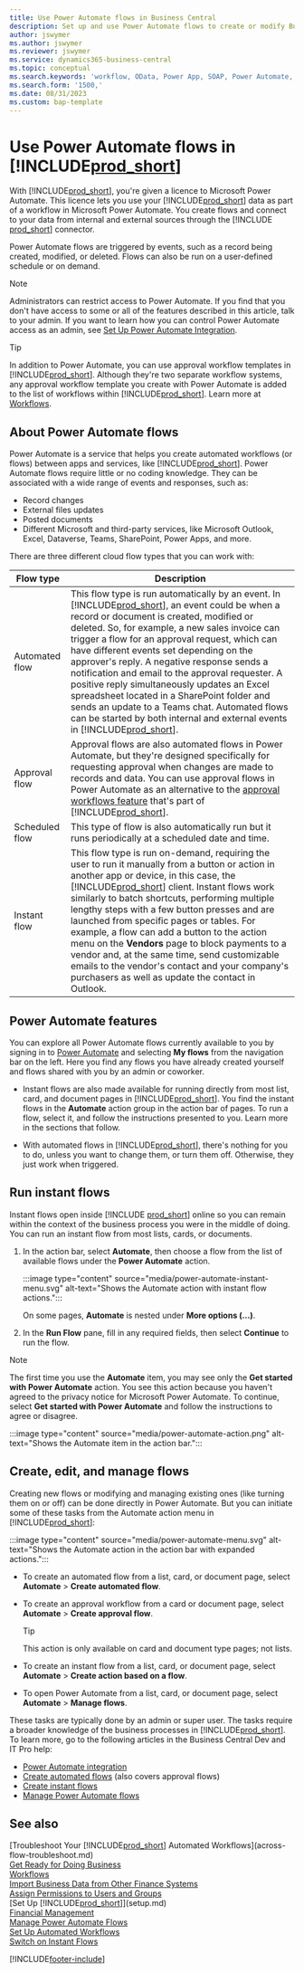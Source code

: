 ```yaml
---
title: Use Power Automate flows in Business Central
description: Set up and use Power Automate flows to create or modify Business Central data.
author: jswymer
ms.author: jswymer
ms.reviewer: jswymer
ms.service: dynamics365-business-central
ms.topic: conceptual
ms.search.keywords: 'workflow, OData, Power App, SOAP, Power Automate,'
ms.search.form: '1500,'
ms.date: 08/31/2023
ms.custom: bap-template
---
```


<!-- Line 41 says there are three cloud flow types, but the table lists four. Should line 41 change? -->


# Use Power Automate flows in [!INCLUDE[prod_short](includes/prod_short.md)]

With [!INCLUDE[prod_short](includes/prod_short.md)], you're given a licence to Microsoft Power Automate. This licence lets you use your [!INCLUDE[prod_short](includes/prod_short.md)] data as part of a workflow in Microsoft Power Automate. You create flows and connect to your data from internal and external sources through the [!INCLUDE [prod_short](includes/prod_short.md)] connector.

Power Automate flows are triggered by events, such as a record being created, modified, or deleted. Flows can also be run on a user-defined schedule or on demand.

> [!NOTE]
> Administrators can restrict access to Power Automate. If you find that you don't have access to some or all of the features described in this article, talk to your admin. If you want to learn how you can control Power Automate access as an admin, see [Set Up Power Automate Integration](/dynamics365/business-central/dev-itpro/powerplatform/power-automate-setup).

<!-- You must have a valid account with both [!INCLUDE[prod_short](includes/prod_short.md)] and Power Automate. --> 

> [!TIP]
> In addition to Power Automate, you can use approval workflow templates in [!INCLUDE[prod_short](includes/prod_short.md)]. Although they're two separate workflow systems, any approval workflow template you create with Power Automate is added to the list of workflows within [!INCLUDE[prod_short](includes/prod_short.md)]. Learn more at [Workflows](across-workflow.md).

## About Power Automate flows

Power Automate is a service that helps you create automated workflows (or flows) between apps and services, like [!INCLUDE[prod_short](includes/prod_short.md)]. Power Automate flows require little or no coding knowledge. They can be associated with a wide range of events and responses, such as:

- Record changes
- External files updates
- Posted documents
- Different Microsoft and third-party services, like Microsoft Outlook, Excel, Dataverse, Teams, SharePoint, Power Apps, and more.

There are three different cloud flow types that you can work with:

|Flow type|Description|
|---------|-----------|
|Automated flow|This flow type is run automatically by an event. In [!INCLUDE[prod_short](includes/prod_short.md)], an event could be when a record or document is created, modified or deleted. So, for example, a new sales invoice can trigger a flow for an approval request, which can have different events set depending on the approver's reply. A negative response sends a notification and email to the approval requester. A positive reply simultaneously updates an Excel spreadsheet located in a SharePoint folder and sends an update to a Teams chat. Automated flows can be started by both internal and external events in [!INCLUDE[prod_short](includes/prod_short.md)].|
|Approval flow|Approval flows are also automated flows in Power Automate, but they're designed specifically for requesting approval when changes are made to records and data. You can use approval flows in Power Automate as an alternative to the [approval workflows feature](across-use-workflows.md) that's part of [!INCLUDE[prod_short](includes/prod_short.md)]. |
|Scheduled flow|This type of flow is also automatically run but it runs periodically at a scheduled date and time. |
|Instant flow|This flow type is run on-demand, requiring the user to run it manually from a button or action in another app or device, in this case, the [!INCLUDE[prod_short](includes/prod_short.md)] client. Instant flows work similarly to batch shortcuts, performing multiple lengthy steps with a few button presses and are launched from specific pages or tables. For example, a flow can add a button to the action menu on the **Vendors** page to block payments to a vendor and, at the same time, send customizable emails to the vendor's contact and your company's purchasers as well as update the contact in Outlook. |

## Power Automate features

You can explore all Power Automate flows currently available to you by signing in to [Power Automate](https://powerautomate.com) and selecting **My flows** from the navigation bar on the left. Here you find any flows you have already created yourself and flows shared with you by an admin or coworker.

- Instant flows are also made available for running directly from most list, card, and document pages in [!INCLUDE[prod_short](includes/prod_short.md)]. You find the instant flows in the **Automate** action group in the action bar of pages. To run a flow, select it, and follow the instructions presented to you. Learn more in the sections that follow.

- With automated flows in [!INCLUDE[prod_short](includes/prod_short.md)], there's nothing for you to do, unless you want to change them, or turn them off. Otherwise, they just work when triggered. 
<!--

## Automated flows

With Power Automate, you can create business flows directly in-house and rely on citizen developers. Automated workflows can be started by both internal and external events in [!INCLUDE[prod_short](includes/prod_short.md)], and also be set to run periodically. Learn more and get instructions on how to create flows in the [Set Up Automated Workflows](/dynamics365/business-central/dev-itpro/powerplatform/automate-workflows) article in the administration content.

-->

## Run instant flows

Instant flows open inside [!INCLUDE [prod_short](includes/prod_short.md)] online so you can remain within the context of the business process you were in the middle of doing. You can run an instant flow from most lists, cards, or documents.

1. In the action bar, select **Automate**, then choose a flow from the list of available flows under the **Power Automate** action.

    :::image type="content" source="media/power-automate-instant-menu.svg" alt-text="Shows the Automate action with instant flow actions.":::

    On some pages, **Automate** is nested under **More options (...)**. 
2. In the **Run Flow** pane, fill in any required fields, then select **Continue** to run the flow.

> [!NOTE]
> The first time you use the **Automate** item, you may see only the **Get started with Power Automate** action. You see this action because you haven't agreed to the privacy notice for Microsoft Power Automate. To continue, select **Get started with Power Automate** and follow the instructions to agree or disagree.  
>
> :::image type="content" source="media/power-automate-action.png" alt-text="Shows the Automate item in the action bar.":::

<!--

[!INCLUDE [prod_short](includes/prod_short.md)] can run a Power Automate flow from most list, card, and document pages. Once the admin has connected [!INCLUDE [prod_short](includes/prod_short.md)] with Power Automate, you'll see any flows your organization has added when you choose the **Automate** action on the relevant pages. Instant flows are run without leaving [!INCLUDE [prod_short](includes/prod_short.md)]. Learn more in the [Set Up Automated Workflows](/dynamics365/business-central/dev-itpro/powerplatform/automate-workflows) article in the administration content.

These instant flows open on a page inside [!INCLUDE [prod_short](includes/prod_short.md)] online so you can remain within the context of the business process you were in the middle of. Choose the **Automate** action—on some pages nested under the **More Options** menu—choose the **Power Automate** menu item, then choose the relevant link to trigger the workflow. The connection to Power Automate is already set up for you.

Most flows require you to fill in a field or two before you choose the **Run flow** action.

> [!TIP]
> If you don't see an **Automate** action, then your [!INCLUDE [prod_short](includes/prod_short.md)] probably hasn't yet been set up to use Power Automate. Learn more from your admin.-->

## Create, edit, and manage flows

Creating new flows or modifying and managing existing ones (like turning them on or off) can be done directly in Power Automate. But you can initiate some of these tasks from the Automate action menu in  [!INCLUDE[prod_short](includes/prod_short.md)]:

:::image type="content" source="media/power-automate-menu.svg" alt-text="Shows the Automate action in the action bar with expanded actions.":::

- To create an automated flow from a list, card, or document page, select **Automate** > **Create automated flow**.
- To create an approval workflow from a card or document page, select **Automate** > **Create approval flow**.

  > [!TIP]
  > This action is only available on card and document type pages; not lists.
- To create an instant flow from a list, card, or document page, select **Automate** > **Create action based on a flow**.
- To open Power Automate from a list, card, or document page, select **Automate** > **Manage flows**.
<!--- To create new flows or manage existing flows from inside [!INCLUDE[prod_short](includes/prod_short.md)], got to the **Manage Power Automate Flows** page.-->

These tasks are typically done by an admin or super user. The tasks require a broader knowledge of the business processes in [!INCLUDE[prod_short](includes/prod_short.md)]. To learn more, go to the following articles in the Business Central Dev and IT Pro help:

- [Power Automate integration](/dynamics365/business-central/dev-itpro/powerplatform/power-automate-overview)
- [Create automated flows](/dynamics365/business-central/dev-itpro/powerplatform/instant-flows) (also covers approval flows)
- [Create instant flows](/dynamics365/business-central/dev-itpro/powerplatform/instant-flows)
- [Manage Power Automate flows](/dynamics365/business-central/dev-itpro/powerplatform/manage-power-automate-flows)
<!-- 

## Add more automated flows and instant flows

You can create flows through the [powerautomate.microsoft.com](https://powerautomate.microsoft.com) website. However, if your admin has switched on the capability to run Power Automate flows from inside [!INCLUDE [prod_short](includes/prod_short.md)] online, you can start the process of building a flow from the **Automate** action on the relevant pages, which can be found under the **More Options** menu depending on the page. Then choose the **Power Automate** menu item, and then choose the **Create a flow** action. Power Automate then opens in a new browser tab, and you're signed in automatically.

You can find sample templates to adapt to your company and all available trigger events, using both [!INCLUDE [prod_short](includes/prod_short.md)] and external tools, by choosing the **Connectors** menu on the Power Automate website. Learn more about available templates and triggers in the [Set Up Automated Workflows](/dynamics365/business-central/dev-itpro/powerplatform/automate-workflows) article in the administration content.

## Create and manage Power Automate flows

You can create new flows or manage existing Power Automate flows in [!INCLUDE [prod_short](includes/prod_short.md)] on the **Manage Power Automate Flows** page. Learn more in the [Manage Power Automate Flows](/dynamics365/business-central/dev-itpro/powerplatform/manage-power-automate-flows) article in the administration content.

<!--
You can also manage available Power Automate workflows on the **Workflows** page in [!INCLUDE[prod_short](includes/prod_short.md)]. The page lists both the built-in approval and Power Automate workflows, with options for the latter to enable/disable, delete, and view the workflow on the Power Automate website.-->

## See also 

[Troubleshoot Your [!INCLUDE[prod_short](includes/prod_short.md)] Automated Workflows](across-flow-troubleshoot.md)  
[Get Ready for Doing Business](ui-get-ready-business.md)  
[Workflows](across-workflow.md)  
[Import Business Data from Other Finance Systems](across-import-data-configuration-packages.md)  
[Assign Permissions to Users and Groups](ui-define-granular-permissions.md)  
[Set Up [!INCLUDE[prod_short](includes/prod_short.md)]](setup.md)  
[Financial Management](finance.md)  
[Manage Power Automate Flows](/dynamics365/business-central/dev-itpro/powerplatform/manage-power-automate-flows)  
[Set Up Automated Workflows](/dynamics365/business-central/dev-itpro/powerplatform/automate-workflows)  
[Switch on Instant Flows](/dynamics365/business-central/dev-itpro/powerplatform/instant-flows)  

[!INCLUDE[footer-include](includes/footer-banner.md)]
